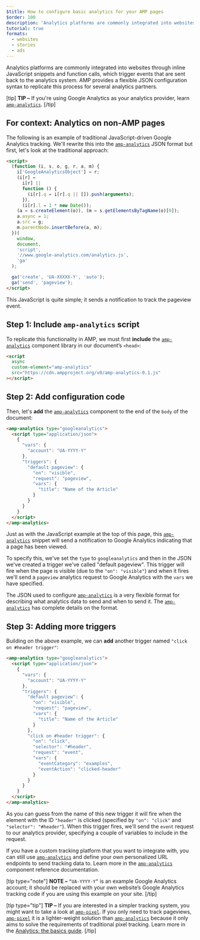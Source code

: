 ```yaml
---
$title: How to configure basic analytics for your AMP pages
$order: 100
description: 'Analytics platforms are commonly integrated into websites through inline JavaScript snippets and function calls, which trigger events that are sent back to the analytics system.'
tutorial: true
formats:
  - websites
  - stories
  - ads
---
```


Analytics platforms are commonly integrated into websites through inline JavaScript snippets and function calls, which trigger events that are sent back to the analytics system. AMP provides a flexible JSON configuration syntax to replicate this process for several analytics partners.

[tip]
**TIP –** If you're using Google Analytics as your analytics provider, learn [`amp-analytics`](../../../documentation/components/reference/amp-analytics.md).
[/tip]

## For context: Analytics on non-AMP pages

The following is an example of traditional JavaScript-driven Google Analytics tracking. We'll rewrite this into the [`amp-analytics`](../../../documentation/components/reference/amp-analytics.md) JSON format but first, let's look at the traditional approach:

```html
<script>
  (function (i, s, o, g, r, a, m) {
    i['GoogleAnalyticsObject'] = r;
    (i[r] =
      i[r] ||
      function () {
        (i[r].q = i[r].q || []).push(arguments);
      }),
      (i[r].l = 1 * new Date());
    (a = s.createElement(o)), (m = s.getElementsByTagName(o)[0]);
    a.async = 1;
    a.src = g;
    m.parentNode.insertBefore(a, m);
  })(
    window,
    document,
    'script',
    '//www.google-analytics.com/analytics.js',
    'ga'
  );

  ga('create', 'UA-XXXXX-Y', 'auto');
  ga('send', 'pageview');
</script>
```

This JavaScript is quite simple; it sends a notification to track the pageview event.

## Step 1: Include `amp-analytics` script

To replicate this functionality in AMP, we must first **include** the [`amp-analytics`](../../../documentation/components/reference/amp-analytics.md) component library in our document’s `<head>`:

```html
<script
  async
  custom-element="amp-analytics"
  src="https://cdn.ampproject.org/v0/amp-analytics-0.1.js"
></script>
```

## Step 2: Add configuration code

Then, let's **add** the [`amp-analytics`](../../../documentation/components/reference/amp-analytics.md) component to the end of the `body` of the document:

```html
<amp-analytics type="googleanalytics">
  <script type="application/json">
    {
      "vars": {
        "account": "UA-YYYY-Y"
      },
      "triggers": {
        "default pageview": {
          "on": "visible",
          "request": "pageview",
          "vars": {
            "title": "Name of the Article"
          }
        }
      }
    }
  </script>
</amp-analytics>
```

Just as with the JavaScript example at the top of this page, this [`amp-analytics`](../../../documentation/components/reference/amp-analytics.md) snippet will send a notification to Google Analytics indicating that a page has been viewed.

To specify this, we've set the `type` to `googleanalytics` and then in the JSON we've created a trigger we've called "default pageview". This trigger will fire when the page is visible (due to the `"on": "visible"`) and when it fires we'll send a `pageview` analytics request to Google Analytics with the `vars` we have specified.

The JSON used to configure [`amp-analytics`](../../../documentation/components/reference/amp-analytics.md) is a very flexible format for describing what analytics data to send and when to send it. The [`amp-analytics`](../../../documentation/components/reference/amp-analytics.md) has complete details on the format.

## Step 3: Adding more triggers

Building on the above example, we can **add** another trigger named `"click on #header trigger"`:

```html
<amp-analytics type="googleanalytics">
  <script type="application/json">
    {
      "vars": {
        "account": "UA-YYYY-Y"
      },
      "triggers": {
        "default pageview": {
          "on": "visible",
          "request": "pageview",
          "vars": {
            "title": "Name of the Article"
          }
        },
        "click on #header trigger": {
          "on": "click",
          "selector": "#header",
          "request": "event",
          "vars": {
            "eventCategory": "examples",
            "eventAction": "clicked-header"
          }
        }
      }
    }
  </script>
</amp-analytics>
```

As you can guess from the name of this new trigger it will fire when the element with the ID `"header"` is clicked (specified by `"on": "click"` and `"selector": "#header"`). When this trigger fires, we'll send the `event` request to our analytics provider, specifying a couple of variables to include in the request.

If you have a custom tracking platform that you want to integrate with, you can still use [`amp-analytics`](../../../documentation/components/reference/amp-analytics.md) and define your own personalized URL endpoints to send tracking data to. Learn more in the [`amp-analytics`](../../../documentation/components/reference/amp-analytics.md) component reference documentation.

[tip type="note"]
**NOTE –** `“UA-YYYY-Y”` is an example Google Analytics account; it should be replaced with your own website’s Google Analytics tracking code if you are using this example on your site.
[/tip]

[tip type="tip"]
**TIP –** If you are interested in a simpler tracking system, you might want to take a look at [`amp-pixel`](../../../documentation/components/reference/amp-pixel.md). If you only need to track pageviews, [`amp-pixel`](../../../documentation/components/reference/amp-pixel.md) it is a lighter-weight solution than [`amp-analytics`](../../../documentation/components/reference/amp-analytics.md) because it only aims to solve the requirements of traditional pixel tracking. Learn more in the [Analytics: the basics guide](../../../documentation/guides-and-tutorials/optimize-measure/configure-analytics/analytics_basics.md).
[/tip]
